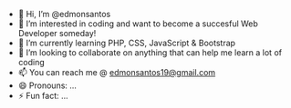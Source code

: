 - 👋 Hi, I’m @edmonsantos
- 👀 I’m interested in coding and want to become a succesful Web Developer someday!  
- 🌱 I’m currently learning PHP, CSS, JavaScript & Bootstrap
- 💞️ I’m looking to collaborate on anything that can help me learn a lot of coding
- 📫 You can reach me @ edmonsantos19@gmail.com
- 😄 Pronouns: ...
- ⚡ Fun fact: ...

<!---
edmonsantos/edmonsantos is a ✨ special ✨ repository because its `README.md` (this file) appears on your GitHub profile.
You can click the Preview link to take a look at your changes.
--->

